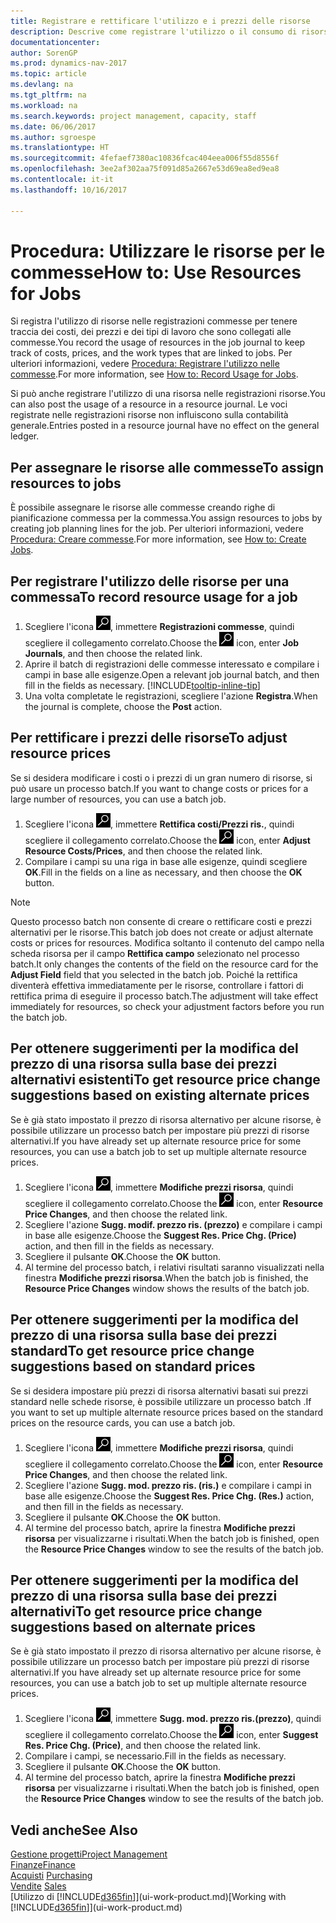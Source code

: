 ```yaml
---
title: Registrare e rettificare l'utilizzo e i prezzi delle risorse
description: Descrive come registrare l'utilizzo o il consumo di risorse associato a una commessa, per tenere traccia e gestire i costi, i prezzi e i tipi di lavoro.
documentationcenter: 
author: SorenGP
ms.prod: dynamics-nav-2017
ms.topic: article
ms.devlang: na
ms.tgt_pltfrm: na
ms.workload: na
ms.search.keywords: project management, capacity, staff
ms.date: 06/06/2017
ms.author: sgroespe
ms.translationtype: HT
ms.sourcegitcommit: 4fefaef7380ac10836fcac404eea006f55d8556f
ms.openlocfilehash: 3ee2af302aa75f091d85a2667e53d69ea8ed9ea8
ms.contentlocale: it-it
ms.lasthandoff: 10/16/2017

---
```

# <a name="how-to-use-resources-for-jobs"></a><span data-ttu-id="c7ddf-103">Procedura: Utilizzare le risorse per le commesse</span><span class="sxs-lookup"><span data-stu-id="c7ddf-103">How to: Use Resources for Jobs</span></span>
<span data-ttu-id="c7ddf-104">Si registra l'utilizzo di risorse nelle registrazioni commesse per tenere traccia dei costi, dei prezzi e dei tipi di lavoro che sono collegati alle commesse.</span><span class="sxs-lookup"><span data-stu-id="c7ddf-104">You record the usage of resources in the job journal to keep track of costs, prices, and the work types that are linked to jobs.</span></span> <span data-ttu-id="c7ddf-105">Per ulteriori informazioni, vedere [Procedura: Registrare l'utilizzo nelle commesse](projects-how-record-job-usage.md).</span><span class="sxs-lookup"><span data-stu-id="c7ddf-105">For more information, see [How to: Record Usage for Jobs](projects-how-record-job-usage.md).</span></span>

<span data-ttu-id="c7ddf-106">Si può anche registrare l'utilizzo di una risorsa nelle registrazioni risorse.</span><span class="sxs-lookup"><span data-stu-id="c7ddf-106">You can also post the usage of a resource in a resource journal.</span></span> <span data-ttu-id="c7ddf-107">Le voci registrate nelle registrazioni risorse non influiscono sulla contabilità generale.</span><span class="sxs-lookup"><span data-stu-id="c7ddf-107">Entries posted in a resource journal have no effect on the general ledger.</span></span>

## <a name="to-assign-resources-to-jobs"></a><span data-ttu-id="c7ddf-108">Per assegnare le risorse alle commesse</span><span class="sxs-lookup"><span data-stu-id="c7ddf-108">To assign resources to jobs</span></span>
<span data-ttu-id="c7ddf-109">È possibile assegnare le risorse alle commesse creando righe di pianificazione commessa per la commessa.</span><span class="sxs-lookup"><span data-stu-id="c7ddf-109">You assign resources to jobs by creating job planning lines for the job.</span></span> <span data-ttu-id="c7ddf-110">Per ulteriori informazioni, vedere [Procedura: Creare commesse](projects-how-create-jobs.md).</span><span class="sxs-lookup"><span data-stu-id="c7ddf-110">For more information, see [How to: Create Jobs](projects-how-create-jobs.md).</span></span>

## <a name="to-record-resource-usage-for-a-job"></a><span data-ttu-id="c7ddf-111">Per registrare l'utilizzo delle risorse per una commessa</span><span class="sxs-lookup"><span data-stu-id="c7ddf-111">To record resource usage for a job</span></span>
1. <span data-ttu-id="c7ddf-112">Scegliere l'icona ![Cerca pagina o report](media/ui-search/search_small.png "icona Cerca pagina o report"), immettere **Registrazioni commesse**, quindi scegliere il collegamento correlato.</span><span class="sxs-lookup"><span data-stu-id="c7ddf-112">Choose the ![Search for Page or Report](media/ui-search/search_small.png "Search for Page or Report icon") icon, enter **Job Journals**, and then choose the related link.</span></span>
2. <span data-ttu-id="c7ddf-113">Aprire il batch di registrazioni delle commesse interessato e compilare i campi in base alle esigenze.</span><span class="sxs-lookup"><span data-stu-id="c7ddf-113">Open a relevant job journal batch, and then fill in the fields as necessary.</span></span> [!INCLUDE[tooltip-inline-tip](includes/tooltip-inline-tip_md.md)]
3. <span data-ttu-id="c7ddf-114">Una volta completate le registrazioni, scegliere l'azione **Registra**.</span><span class="sxs-lookup"><span data-stu-id="c7ddf-114">When the journal is complete, choose the **Post** action.</span></span>

## <a name="to-adjust-resource-prices"></a><span data-ttu-id="c7ddf-115">Per rettificare i prezzi delle risorse</span><span class="sxs-lookup"><span data-stu-id="c7ddf-115">To adjust resource prices</span></span>
<span data-ttu-id="c7ddf-116">Se si desidera modificare i costi o i prezzi di un gran numero di risorse, si può usare un processo batch.</span><span class="sxs-lookup"><span data-stu-id="c7ddf-116">If you want to change costs or prices for a large number of resources, you can use a batch job.</span></span>  

1. <span data-ttu-id="c7ddf-117">Scegliere l'icona ![Cerca pagina o report](media/ui-search/search_small.png "icona Cerca pagina o report"), immettere **Rettifica costi/Prezzi ris.**, quindi scegliere il collegamento correlato.</span><span class="sxs-lookup"><span data-stu-id="c7ddf-117">Choose the ![Search for Page or Report](media/ui-search/search_small.png "Search for Page or Report icon") icon, enter **Adjust Resource Costs/Prices**, and then choose the related link.</span></span>
2. <span data-ttu-id="c7ddf-118">Compilare i campi su una riga in base alle esigenze, quindi scegliere **OK**.</span><span class="sxs-lookup"><span data-stu-id="c7ddf-118">Fill in the fields on a line as necessary, and then choose the **OK** button.</span></span>

> [!NOTE]  
>   <span data-ttu-id="c7ddf-119">Questo processo batch non consente di creare o rettificare costi e prezzi alternativi per le risorse.</span><span class="sxs-lookup"><span data-stu-id="c7ddf-119">This batch job does not create or adjust alternate costs or prices for resources.</span></span> <span data-ttu-id="c7ddf-120">Modifica soltanto il contenuto del campo nella scheda risorsa per il campo **Rettifica campo** selezionato nel processo batch.</span><span class="sxs-lookup"><span data-stu-id="c7ddf-120">It only changes the contents of the field on the resource card for the **Adjust Field** field that you selected in the batch job.</span></span> <span data-ttu-id="c7ddf-121">Poiché la rettifica diventerà effettiva immediatamente per le risorse, controllare i fattori di rettifica prima di eseguire il processo batch.</span><span class="sxs-lookup"><span data-stu-id="c7ddf-121">The adjustment will take effect immediately for resources, so check your adjustment factors before you run the batch job.</span></span>

## <a name="to-get-resource-price-change-suggestions-based-on-existing-alternate-prices"></a><span data-ttu-id="c7ddf-122">Per ottenere suggerimenti per la modifica del prezzo di una risorsa sulla base dei prezzi alternativi esistenti</span><span class="sxs-lookup"><span data-stu-id="c7ddf-122">To get resource price change suggestions based on existing alternate prices</span></span>
<span data-ttu-id="c7ddf-123">Se è già stato impostato il prezzo di risorsa alternativo per alcune risorse, è possibile utilizzare un processo batch per impostare più prezzi di risorse alternativi.</span><span class="sxs-lookup"><span data-stu-id="c7ddf-123">If you have already set up alternate resource price for some resources, you can use a batch job to set up multiple alternate resource prices.</span></span>

1. <span data-ttu-id="c7ddf-124">Scegliere l'icona ![Cerca pagina o report](media/ui-search/search_small.png "icona Cerca pagina o report"), immettere **Modifiche prezzi risorsa**, quindi scegliere il collegamento correlato.</span><span class="sxs-lookup"><span data-stu-id="c7ddf-124">Choose the ![Search for Page or Report](media/ui-search/search_small.png "Search for Page or Report icon") icon, enter **Resource Price Changes**, and then choose the related link.</span></span>
2. <span data-ttu-id="c7ddf-125">Scegliere l'azione **Sugg. modif. prezzo ris. (prezzo)** e compilare i campi in base alle esigenze.</span><span class="sxs-lookup"><span data-stu-id="c7ddf-125">Choose the **Suggest Res. Price Chg. (Price)** action, and then fill in the fields as necessary.</span></span>
3. <span data-ttu-id="c7ddf-126">Scegliere il pulsante **OK**.</span><span class="sxs-lookup"><span data-stu-id="c7ddf-126">Choose the **OK** button.</span></span>  
4. <span data-ttu-id="c7ddf-127">Al termine del processo batch, i relativi risultati saranno visualizzati nella finestra **Modifiche prezzi risorsa**.</span><span class="sxs-lookup"><span data-stu-id="c7ddf-127">When the batch job is finished, the **Resource Price Changes** window shows the results of the batch job.</span></span>

## <a name="to-get-resource-price-change-suggestions-based-on-standard-prices"></a><span data-ttu-id="c7ddf-128">Per ottenere suggerimenti per la modifica del prezzo di una risorsa sulla base dei prezzi standard</span><span class="sxs-lookup"><span data-stu-id="c7ddf-128">To get resource price change suggestions based on standard prices</span></span>
<span data-ttu-id="c7ddf-129">Se si desidera impostare più prezzi di risorsa alternativi basati sui prezzi standard nelle schede risorse, è possibile utilizzare un processo batch .</span><span class="sxs-lookup"><span data-stu-id="c7ddf-129">If you want to set up multiple alternate resource prices based on the standard prices on the resource cards, you can use a batch job.</span></span>  

1. <span data-ttu-id="c7ddf-130">Scegliere l'icona ![Cerca pagina o report](media/ui-search/search_small.png "icona Cerca pagina o report"), immettere **Modifiche prezzi risorsa**, quindi scegliere il collegamento correlato.</span><span class="sxs-lookup"><span data-stu-id="c7ddf-130">Choose the ![Search for Page or Report](media/ui-search/search_small.png "Search for Page or Report icon") icon, enter **Resource Price Changes**, and then choose the related link.</span></span>
2. <span data-ttu-id="c7ddf-131">Scegliere l'azione **Sugg. mod. prezzo ris. (ris.)** e compilare i campi in base alle esigenze.</span><span class="sxs-lookup"><span data-stu-id="c7ddf-131">Choose the **Suggest Res. Price Chg. (Res.)** action, and then fill in the fields as necessary.</span></span>  
3. <span data-ttu-id="c7ddf-132">Scegliere il pulsante **OK**.</span><span class="sxs-lookup"><span data-stu-id="c7ddf-132">Choose the **OK** button.</span></span>  
4. <span data-ttu-id="c7ddf-133">Al termine del processo batch, aprire la finestra **Modifiche prezzi risorsa** per visualizzarne i risultati.</span><span class="sxs-lookup"><span data-stu-id="c7ddf-133">When the batch job is finished, open the **Resource Price Changes** window to see the results of the batch job.</span></span>

## <a name="to-get-resource-price-change-suggestions-based-on-alternate-prices"></a><span data-ttu-id="c7ddf-134">Per ottenere suggerimenti per la modifica del prezzo di una risorsa sulla base dei prezzi alternativi</span><span class="sxs-lookup"><span data-stu-id="c7ddf-134">To get resource price change suggestions based on alternate prices</span></span>
<span data-ttu-id="c7ddf-135">Se è già stato impostato il prezzo di risorsa alternativo per alcune risorse, è possibile utilizzare un processo batch per impostare più prezzi di risorse alternativi.</span><span class="sxs-lookup"><span data-stu-id="c7ddf-135">If you have already set up alternate resource price for some resources, you can use a batch job to set up multiple alternate resource prices.</span></span>

1. <span data-ttu-id="c7ddf-136">Scegliere l'icona ![Cerca pagina o report](media/ui-search/search_small.png "icona Cerca pagina o report"), immettere **Sugg. mod. prezzo ris.(prezzo)**, quindi scegliere il collegamento correlato.</span><span class="sxs-lookup"><span data-stu-id="c7ddf-136">Choose the ![Search for Page or Report](media/ui-search/search_small.png "Search for Page or Report icon") icon, enter **Suggest Res. Price Chg. (Price)**, and then choose the related link.</span></span>  
2. <span data-ttu-id="c7ddf-137">Compilare i campi, se necessario.</span><span class="sxs-lookup"><span data-stu-id="c7ddf-137">Fill in the fields as necessary.</span></span>
3. <span data-ttu-id="c7ddf-138">Scegliere il pulsante **OK**.</span><span class="sxs-lookup"><span data-stu-id="c7ddf-138">Choose the **OK** button.</span></span>  
4. <span data-ttu-id="c7ddf-139">Al termine del processo batch, aprire la finestra **Modifiche prezzi risorsa** per visualizzarne i risultati.</span><span class="sxs-lookup"><span data-stu-id="c7ddf-139">When the batch job is finished, open the **Resource Price Changes** window to see the results of the batch job.</span></span>

## <a name="see-also"></a><span data-ttu-id="c7ddf-140">Vedi anche</span><span class="sxs-lookup"><span data-stu-id="c7ddf-140">See Also</span></span>
[<span data-ttu-id="c7ddf-141">Gestione progetti</span><span class="sxs-lookup"><span data-stu-id="c7ddf-141">Project Management</span></span>](projects-manage-projects.md)  
[<span data-ttu-id="c7ddf-142">Finanze</span><span class="sxs-lookup"><span data-stu-id="c7ddf-142">Finance</span></span>](finance.md)  
<span data-ttu-id="c7ddf-143">[Acquisti](purchasing-manage-purchasing.md)       </span><span class="sxs-lookup"><span data-stu-id="c7ddf-143">[Purchasing](purchasing-manage-purchasing.md)       </span></span>  
<span data-ttu-id="c7ddf-144">[Vendite](sales-manage-sales.md)   </span><span class="sxs-lookup"><span data-stu-id="c7ddf-144">[Sales](sales-manage-sales.md)   </span></span>  
<span data-ttu-id="c7ddf-145">[Utilizzo di [!INCLUDE[d365fin](includes/d365fin_md.md)]](ui-work-product.md)</span><span class="sxs-lookup"><span data-stu-id="c7ddf-145">[Working with [!INCLUDE[d365fin](includes/d365fin_md.md)]](ui-work-product.md)</span></span>  

